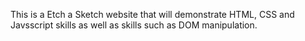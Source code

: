 This is a Etch a Sketch website that will demonstrate HTML, CSS and Javsscript skills as well as skills such as DOM manipulation.